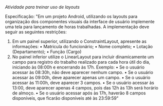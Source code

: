 *Atividade para treinar uso de layouts*

Especificação:
"Em um projeto Android, utilizando os layouts para organização dos componentes visuais da
interface de usuário implemente uma tela para lançamento de horas trabalhadas. A implementação
deve seguir as seguintes restrições:
1. Em um painel superior, utilizando o ConstraintLayout, apresente as informações:
• Matricula do funcionário;
• Nome completo;
• Lotação (Departamento);
• Função (Cargo)
2. No painel inferior utilize o LinearLayout para incluir dinamicamente um campo para
registro do trabalho realizado para cada hora útil do dia, iniciando às 08:00h e encerrando
às 17h. Exemplo:
• Se o usuário acessar às 08:30h, não deve aparecer nenhum campo.
• Se o usuário acessar às 09:00h, deve aparecer apenas um campo.
• Se o usuário acessar às 11:00h, deve aparecer 3 campos.
• Se o usuário acessar às 13:00, deve aparecer apenas 4 campos, pois das 12h às 13h
será horário de almoço.
• Se o usuário acessar após às 17h, haverão 8 campos disponíveis, que ficarão
disponíveis até às 23:59:59"